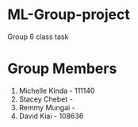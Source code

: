 # ML-Group-project
Group 6 class task
# Group Members
1. Michelle Kinda - 111140
2. Stacey Chebet - 
3. Remmy Mungai - 
4. David Kiai - 108636
